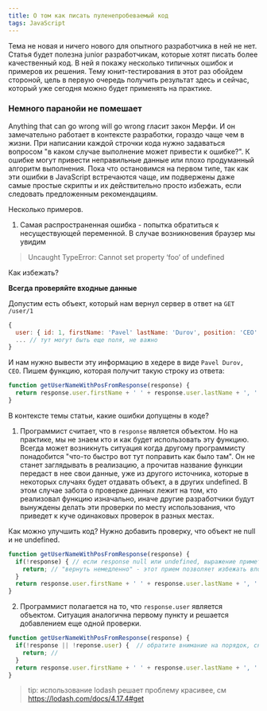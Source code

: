 ```yaml
---
title: О том как писать пуленепробеваемый код
tags: JavaScript
---
```


Тема не новая и ничего нового для опытного разработчика в ней не нет. Статья будет полезна junior разработчикам, которые хотят писать более качественный код. 
В ней я покажу несколько типичных ошибок и примеров их решения. Тему юнит-тестирования в этот раз обойдем стороной, цель в первую очередь получить результат здесь и сейчас, который уже сегодня можно будет применять на практике.

### Немного паранойи не помешает
Anything that can go wrong will go wrong гласит закон Мерфи. И он замечательно работает в контексте разработки, гораздо чаще чем в жизни. 
При написании каждой строчки кода нужно задаваться вопросом "в каком случае выполнение может привести к ошибке?". К ошибке могут привести неправильные данные или плохо продуманный алгоритм выполнения. 
Пока что остановимся на первом типе, так как эти ошибки в JavaScript встречаются чаще, им подвержены даже самые простые скрипты и их действительно просто избежать, если следовать предложенным рекомендациям. 

Несколько примеров.

1. Самая распространенная ошибка - попытка обратиться к несуществующей переменной. В случае возникновения браузер мы увидим 
> Uncaught TypeError: Cannot set property ‘foo’ of undefined

Как избежать?

**Всегда проверяйте входные данные**

Допустим есть объект, который нам вернул сервер в ответ на `GET /user/1`

```javascript
{
  user: { id: 1, firstName: 'Pavel' lastName: 'Durov', position: 'CEO' },
  ... // тут могут быть еще поля, не важно
}
```

И нам нужно вывести эту информацию в хедере в виде `Pavel Durov, CEO`. Пишем функцию, которая получит такую строку из ответа:

```javascript
function getUserNameWithPosFromResponse(response) {
  return response.user.firstName + ' ' + response.user.lastName + ', ' +  response.user.position;
}
```

В контексте темы статьи, какие ошибки допущены в коде?

1. Программист считает, что в `response` является объектом. Но на практике, мы не знаем кто и как будет использовать эту функцию. Всегда может возникнуть ситуация когда другому программисту понадобится "что-то быстро вот тут поправить как было там". Он не станет заглядывать в реализацию, а прочитав название функции передаст в нее свои данные, уже из другого источника, которые в некоторых случаях будет отдавать объект, а в других undefined. В этом случае забота о проверке данных лежит на том, кто реализовал функцию изначально, иначе другие разработчики будут вынуждены делать эти проверки по месту использования, что приведет к куче одинаковых проверок в разных местах. 

Как можно улучшить код?
Нужно добавить проверку, что объект не null и не undefined.

```javascript
function getUserNameWithPosFromResponse(response) {
  if(!response) { // если response null или undefined, выражение примет значение true, за счет чего условие выполнится 
    return; // "вернуть немедленно" - этот прием позволяет избежать вложенности и код немного приятнее
  }
  return response.user.firstName + ' ' + response.user.lastName + ', ' +  response.user.position;
}
```

2. Программист полагается на то, что `response.user` является объектом. Ситуация аналогична первому пункту и решается добавлением еще одной проверки. 

```javascript
function getUserNameWithPosFromResponse(response) {
  if(!response || !reponse.user) {  // обратите внимание на порядок, сначала проверяем response, иначе код может упасть во время самой проверки >.<
    return; //
  }
  return response.user.firstName + ' ' + response.user.lastName + ', ' +  response.user.position;
}
```

> tip: использование lodash решает проблему красивее, см https://lodash.com/docs/4.17.4#get